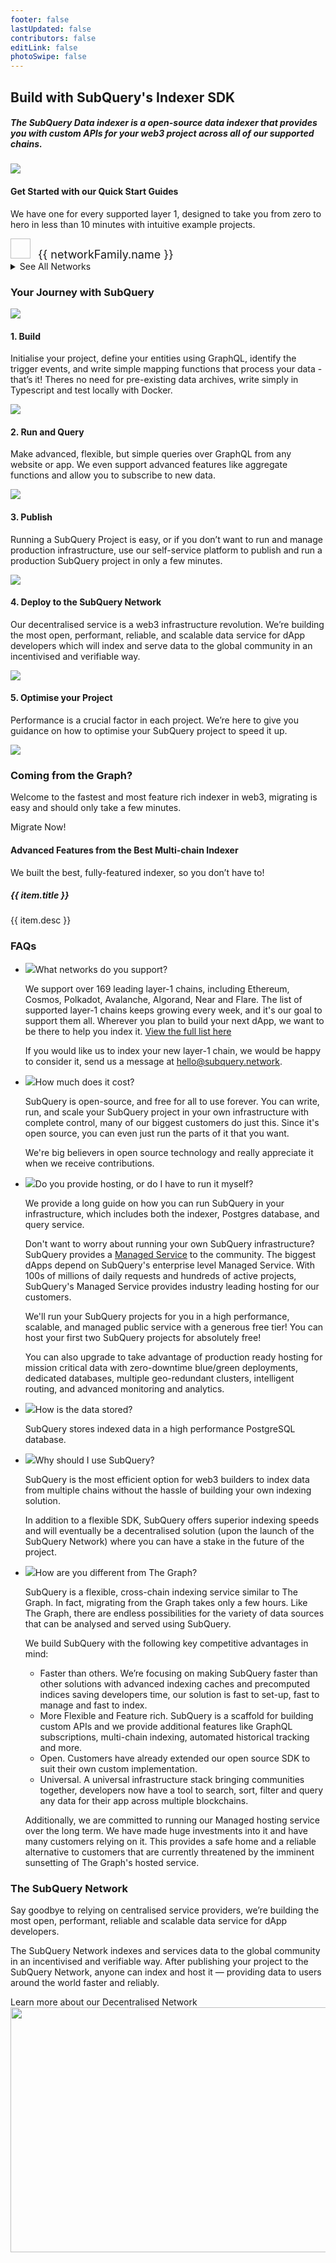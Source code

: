 ```yaml
---
footer: false
lastUpdated: false
contributors: false
editLink: false
photoSwipe: false
---
```


<link rel="stylesheet" href="/assets/style/homepage.css" as="style" />
<div class="welcomeContainer">
  <div class="bannerRow">
    <div class="ct">
      <h2>Build with SubQuery's Indexer SDK</h2>
      <h5>The SubQuery Data indexer is a open-source data indexer that provides you with custom APIs for your web3 project across all of our supported chains.</h5>
    </div>
    <div class="bannerImage">
      <div class="bannerImageBg"></div>
      <img src="https://subquery.network/images/indexerConcept.png" />
    </div>
  </div>
    <div class="quickStart layout mt80">
      <h4>Get Started with our Quick Start Guides</h4>
      <p>We have one for every supported layer 1, designed to take you from zero to hero in less than 10 minutes with intuitive example projects.</p>
      <div class="quickStartList">
        <div class="itemGroup" v-for="networkFamily in quickStartJson" :key="networkFamily.name">
          <div class="itemGroupHeader">
            <img :src="networkFamily.logo" :alt="networkFamily.name" width="32" height="32">
            <span style="font-size: 18px; margin-left: 8px">{{ networkFamily.name }}</span>
          </div>
          <details display="block">
            <summary>See All Networks</summary>
            <br>
            <div class="itemGroupContent">
              <div v-for="network in networkFamily.quick_start_data" :key="network.name">
                <router-link v-for="quickStart in network.quick_start_data" :key="quickStart.name" :to="quickStart.link.replace('https://academy.subquery.network', '')">
                  <div>
                    <img v-if="quickStart.logo" :src="network.logo" width="24" height="24" style="pointer-events: none;">
                    <div v-if="!quickStart.logo" style="width: 24px; height: 24px; background: #fff;border-radius: 50%;"></div>
                    <span class="overflow3">{{ quickStart.name  }}</span>
                  </div>
                </router-link>
              </div>
            </div>
          </details>
        </div>
      </div>
    </div>
    <div class="journey layout mt80">
      <h3>Your Journey with SubQuery</h3>
      <div class="journeyItem">
        <div class="icon">
          <img src="/assets/img/journeyIcon1.svg" />
        </div>
        <div class="ct">
          <h4><router-link :to="{path: '/indexer/build/introduction.html'}">1. Build</router-link></h4>
          <p>Initialise your project, define your entities using GraphQL, identify the trigger events, and write simple mapping functions that process your data - that’s it! Theres no need for pre-existing data archives, write simply in Typescript and test locally with Docker. </p>
        </div>
      </div>
      <div class="journeyItem">
        <div class="icon">
          <img src="/assets/img/journeyIcon2.svg" />
        </div>
        <div class="ct">
          <h4><router-link :to="{path: '/indexer/run_publish/run.html'}">2. Run and Query</router-link></h4>
          <p>Make advanced, flexible, but simple queries over GraphQL from any website or app. We even support advanced features like aggregate functions and allow you to subscribe to new data. </p>
        </div>
      </div>
      <div class="journeyItem">
        <div class="icon">
          <img src="/assets/img/journeyIcon3.svg" />
        </div>
        <div class="ct">
          <h4><router-link :to="{path: '/indexer/run_publish/publish.html'}">3. Publish</router-link></h4>
          <p>Running a SubQuery Project is easy, or if you don’t want to run and manage production infrastructure, use our self-service platform to publish and run a production SubQuery project in only a few minutes.</p>
        </div>
      </div>
      <div class="journeyItem">
        <div class="icon">
          <img src="/assets/img/journeyIcon6.svg" />
        </div>
        <div class="ct">
          <h4><router-link :to="{path: '/subquery_network/publish.html'}">4. Deploy to the SubQuery Network</router-link></h4>
          <p>Our decentralised service is a web3 infrastructure revolution. We’re building the most open, performant, reliable, and scalable data service for dApp developers which will index and serve data to the global community in an incentivised and verifiable way.</p>
        </div>
      </div>
      <div class="journeyItem">
        <div class="icon">
          <img src="/assets/img/journeyIcon5.svg" />
        </div>
        <div class="ct">
          <h4><router-link :to="{path: '/indexer/build/optimisation.html'}">5. Optimise your Project</router-link></h4>
          <p>Performance is a crucial factor in each project. We’re here to give you guidance on how to optimise your SubQuery project to speed it up.</p>
        </div>
      </div>
    </div>
    <div class="layout mt80">
      <div class="graphGuide">
        <img src="/assets/img/graphGuideIcon.svg" />
        <h3>Coming from the Graph?</h3>
        <p>Welcome to the fastest and most feature rich indexer in web3, migrating is easy and should only take a few minutes.</p>
        <router-link class="button buttonRed" :to="{path: '/indexer/build/graph-migration.html'}">Migrate Now!</router-link>
      </div>
    </div>
    <div class="advancedFeatures layout mt80">
      <h4>Advanced Features from the Best Multi-chain Indexer</h4>
      <p>We built the best, fully-featured indexer, so you don’t have to!</p>
      <div class="cardList grid3column">
        <router-link v-for="item in advancedFeatures" :key="item.title" class="item" :to="{path: item.link}">
          <h5 class="fontText">{{ item.title }}</h5>
          <p class="fontMedium" style="margin-top: 16px; margin-bottom: 0;">{{ item.desc }}</p>
        </router-link>
      </div>
    </div>
    <Banner title="Want a More in Depth Learning Experience?" description="We have detailed, step by step learning course. Follow video tutorials alongside real world examples." buttonText="Start your Course" buttonLink="/academy/herocourse/welcome.html" backgroundUrl="/assets/img/wantMoreDepthBg.png"></Banner>
    <div class="faqs layout mt140">
      <h3>FAQs</h3>
      <ul class="faqsContent">
        <li>
          <div class="title"><span><img src="/assets/img/faqIcon.svg" /></span>What networks do you support?</div>
          <div class="animation">
            <div class="ct">
              <p>We support over 169 leading layer-1 chains, including Ethereum, Cosmos, Polkadot, Avalanche, Algorand, Near and Flare. The list of supported layer-1 chains keeps growing every week, and it's our goal to support them all. Wherever you plan to build your next dApp, we want to be there to help you index it. <a href="https://subquery.network/networks">View the full list here</a></p>
              <p>If you would like us to index your new layer-1 chain, we would be happy to consider it, send us a message at <a href="mailto:hello@subquery.network">hello@subquery.network</a>.</p>
            </div>
          </div>
        </li>
        <li>
          <div class="title"><span><img src="/assets/img/faqIcon.svg" /></span>How much does it cost?</div>
          <div class="animation">
            <div class="ct">
              <p>SubQuery is open-source, and free for all to use forever. You can write, run, and scale your SubQuery project in your own infrastructure with complete control, many of our biggest customers do just this. Since it's open source, you can even just run the parts of it that you want.</p>
              <p>We're big believers in open source technology and really appreciate it when we <router-link :to="{path: '/miscellaneous/contributing.html'}">receive contributions</router-link>.</p>
            </div>
          </div>
        </li>
        <li>
          <div class="title"><span><img src="/assets/img/faqIcon.svg" /></span>Do you provide hosting, or do I have to run it myself?</div>
          <div class="animation">
            <div class="ct">
              <p>We provide a <router-link :to="{path: '/run_publish/run.html'}">long guide</router-link> on how you can run SubQuery in your infrastructure, which includes both the indexer, Postgres database, and query service.</p>
              <p>Don't want to worry about running your own SubQuery infrastructure? SubQuery provides a <a href="https://explorer.subquery.network/" target="_blank">Managed Service</a> to the community. The biggest dApps depend on SubQuery's enterprise level Managed Service. With 100s of millions of daily requests and hundreds of active projects, SubQuery's Managed Service provides industry leading hosting for our customers.</p>
              <p>We'll run your SubQuery projects for you in a high performance, scalable, and managed public service with a generous free tier! You can host your first two SubQuery projects for absolutely free!</p>
              <p>You can also upgrade to take advantage of production ready hosting for mission critical data with zero-downtime blue/green deployments, dedicated databases, multiple geo-redundant clusters, intelligent routing, and advanced monitoring and analytics.</p>
            </div>
          </div>
        </li>
        <li>
          <div class="title"><span><img src="/assets/img/faqIcon.svg" /></span>How is the data stored?</div>
          <div class="animation">
            <div class="ct">
              <p>SubQuery stores indexed data in a high performance PostgreSQL database.</p>
            </div>
          </div>
        </li>
        <li>
          <div class="title"><span><img src="/assets/img/faqIcon.svg" /></span>Why should I use SubQuery?</div>
          <div class="animation">
            <div class="ct">
              <p>SubQuery is the most efficient option for web3 builders to index data from multiple chains without the hassle of building your own indexing solution.</p>
              <p>In addition to a flexible SDK, SubQuery offers superior indexing speeds and will eventually be a decentralised solution (upon the launch of the SubQuery Network) where you can have a stake in the future of the project.</p>
            </div>
          </div>
        </li>
        <li>
          <div class="title"><span><img src="/assets/img/faqIcon.svg" /></span>How are you different from The Graph?</div>
          <div class="animation">
            <div class="ct">
              <p>SubQuery is a flexible, cross-chain indexing service similar to The Graph. In fact, <router-link :to="{path: '/build/graph-migration.html'}">migrating from the Graph takes only a few hours</router-link>. Like The Graph, there are endless possibilities for the variety of data sources that can be analysed and served using SubQuery.</p>
              <p>We build SubQuery with the following key competitive advantages in mind:</p>
              <ul>
              <li>Faster than others. We’re focusing on making SubQuery faster than other solutions with advanced indexing caches and precomputed indices saving developers time, our solution is fast to set-up, fast to manage and fast to index.</li>
              <li>More Flexible and Feature rich. SubQuery is a scaffold for building custom APIs and we provide additional features like GraphQL subscriptions, multi-chain indexing, automated historical tracking and more.</li>
              <li>Open. Customers have already extended our open source SDK to suit their own custom implementation.</li>
              <li>Universal. A universal infrastructure stack bringing communities together, developers now have a tool to search, sort, filter and query any data for their app across multiple blockchains.</li>
              </ul>
              <p>Additionally, we are committed to running our Managed hosting service over the long term. We have made huge investments into it and have many customers relying on it. This provides a safe home and a reliable alternative to customers that are currently threatened by the imminent sunsetting of The Graph's hosted service.
              </p>
            </div>
          </div>
        </li>
      </ul>
    </div>
    <div class="textImageSection layout mt80">
      <div class="ct">
        <h3>The SubQuery Network</h3>
        <p>Say goodbye to relying on centralised service providers, we’re building the most open, performant, reliable and scalable data service for dApp developers. </p>
        <p>The SubQuery Network indexes and services data to the global community in an incentivised and verifiable way. After publishing your project to the SubQuery Network, anyone can index and host it — providing data to users around the world faster and reliably.</p>
        <router-link class="button" :to="{path: '/subquery_network/welcome.html'}">Learn more about our Decentralised Network</router-link>
      </div>
      <img src="/assets/img/architects.png" width="516" height="392" />
    </div>
    <NeedHelp></NeedHelp>
    <Footer></Footer>
  </div>
<component is="script" src="/assets/js/welcome.js" />

<script setup>
import { ref, onMounted } from 'vue'
const quickStartJson = ref([])
const advancedFeatures = ref([
  {
    title: 'EVM, WASM, and more',
    desc: 'Supports most smart contract execution languages.',
    link: '/build/substrate-evm.html'
  },
  {
    title: 'Write once, run anywhere',
    desc: 'Large multichain support and your gateway to Polkadot.',
    link: '/build/multi-chain.html'

  },
  {
    title: 'Absolute performance',
    desc: 'Fast syncing and indexing optimisations.',
    link: '/build/optimisation.html'

  },
  {
    title: 'The power of GraphQL',
    desc: 'Filtering, subscriptions, aggregation - all the features that you need.',
    link: '/build/query.html'
  },
  {
    title: 'Faster reindexing',
    desc: 'Automated historical state tracking means you can reindex partial data faster.',
    link: '/build/historical.html'
  },
  {
    title: 'Lightweight and portable',
    desc: 'Doesn’t require an extremely costly archive, connect directly to any RPC.',
    link: '/build/optimisation.html'

  }
])

const fetchAllQuickStart = () => {
  fetch("https://templates.subquery.network/guides").then(async (data) => {
    const json = await data.json();
    const guides = json.results.sort((a,b) => b.quick_start_data.reduce((cur, add) => cur + add.quick_start_data.length, 0) - a.quick_start_data.reduce((cur, add) => cur + add.quick_start_data.length, 0));
    quickStartJson.value = guides.map(family => {
      family.quick_start_data.map(qsd => qsd.quick_start_data = qsd.quick_start_data.filter(qs => qs.internal));
      return family;
    });
  })
}

onMounted(() => {
  fetchAllQuickStart()
})
</script>
